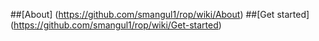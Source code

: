 ##[About] (https://github.com/smangul1/rop/wiki/About)
##[Get started] (https://github.com/smangul1/rop/wiki/Get-started)

